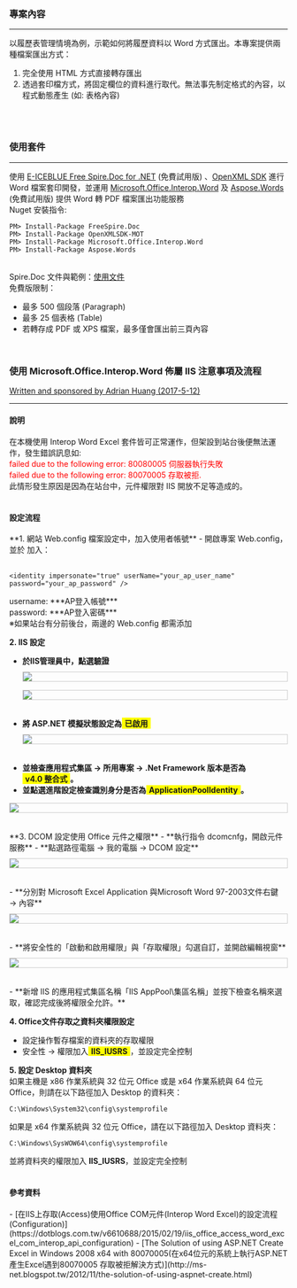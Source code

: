 ﻿<h3>專案內容</h3>
<hr />
以履歷表管理情境為例，示範如何將履歷資料以 Word 方式匯出。本專案提供兩種檔案匯出方式：

1. 完全使用 HTML 方式直接轉存匯出
2. 透過套印檔方式，將固定欄位的資料進行取代。無法事先制定格式的內容，以程式動態產生 (如: 表格內容)
<br />
<br />

<h3>使用套件</h3>
<hr />

使用 [E-ICEBLUE Free Spire.Doc for .NET](https://www.e-iceblue.com/Introduce/free-doc-component.html#.WNI-qUaP8dU) (免費試用版) 、[OpenXML SDK](https://www.nuget.org/packages/OpenXMLSDK-MOT/) 進行 Word 檔案套印開發，並運用 [Microsoft.Office.Interop.Word](https://www.nuget.org/packages/Microsoft.Office.Interop.Word/) 及 [Aspose.Words](https://www.nuget.org/packages/Aspose.Words/) (免費試用版) 提供 Word 轉 PDF 檔案匯出功能服務<br />
Nuget 安裝指令:<br />
<pre><code>PM> Install-Package FreeSpire.Doc</code>
<code>PM> Install-Package OpenXMLSDK-MOT</code>
<code>PM> Install-Package Microsoft.Office.Interop.Word</code>
<code>PM> Install-Package Aspose.Words</code></pre>

<br />Spire.Doc 文件與範例：[使用文件](https://www.e-iceblue.com/Tutorials/Spire.Doc/Spire.Doc-Program-Guide.html)
<br />免費版限制：

- 最多 500 個段落 (Paragraph)
- 最多 25 個表格 (Table)
- 若轉存成 PDF 或 XPS 檔案，最多僅會匯出前三頁內容

<br />

<h3>使用 Microsoft.Office.Interop.Word 佈屬 IIS 注意事項及流程</h3>
<a href="../MarkdownAttach/在IIS上存取使用Office COM元件.docx" alt="原始文件">Written and sponsored by Adrian Huang (2017-5-12)</a>
<hr />
<h4>說明</h4>
在本機使用 Interop Word Excel 套件皆可正常運作，但架設到站台後便無法運作，發生錯誤訊息如:<br />
<font color="red">failed due to the following error: 80080005 伺服器執行失敗</font><br />
<font color="red">failed due to the following error: 80070005 存取被拒.</font><br />
此情形發生原因是因為在站台中，元件權限對 IIS 開放不足等造成的。<br /><br />

<h4>設定流程</h4>
**1. 網站 Web.config 檔案設定中，加入使用者帳號**
  - 開啟專案 Web.config，並於 <system.web></system.web> 加入：
    <br /><br />
    <pre><code>&lt;identity impersonate="true" userName="your_ap_user_name" password="your_ap_password" /></code></pre>    
    username: ***AP登入帳號***<br />
    password: ***AP登入密碼***<br />
    ※如果站台有分前後台，兩邊的 Web.config 都需添加

**2. IIS 設定**
   - **於IIS管理員中，點選驗證**
    <img src="../MarkdownAttach/iis_officedom_01.png" style="display: block; border: 1px solid #ccc; margin: 10px 0 15px 0;">
    <img src="../MarkdownAttach/iis_officedom_02.png" style="display: block; border: 1px solid #ccc; margin: 10px 0 15px 0;">
    <br />
   - **將 ASP.NET 模擬狀態設定為<span style="display: inline-block; background: yellow; padding: 0 5px;">**已啟用**</span>**
    <img src="../MarkdownAttach/iis_officedom_03.png" style="display: block; border: 1px solid #ccc; margin: 10px 0 15px 0;"><br />
   - **並檢查應用程式集區 → 所用專案 → .Net Framework 版本是否為<span style="display: inline-block; background: yellow; padding: 0 5px;">**v4.0 整合式**</span>。**
   - **並點選進階設定檢查識別身分是否為<span style="display: inline-block; background: yellow; padding: 0 5px;">**ApplicationPoolIdentity**</span>。**
   <img src="../MarkdownAttach/iis_officedom_04.png" style="display: block; border: 1px solid #ccc; margin: 10px 0 15px 0;">
   <br />
**3. DCOM 設定使用 Office 元件之權限**
   - **執行指令 dcomcnfg，開啟元件服務**
   - **點選路徑電腦 → 我的電腦 → DCOM 設定**
   <img src="../MarkdownAttach/iis_officedom_05.png" style="display: block; border: 1px solid #ccc; margin: 10px 0 15px 0;">
    <br />
   - **分別對 Microsoft Excel Application 與Microsoft Word 97-2003文件右鍵 → 內容**
   <img src="../MarkdownAttach/iis_officedom_06.png" style="display: block; border: 1px solid #ccc; margin: 10px 0 15px 0;">
    <br />
   - **將安全性的「啟動和啟用權限」與「存取權限」勾選自訂，並開啟編輯視窗**
   <img src="../MarkdownAttach/iis_officedom_07.png" style="display: block; border: 1px solid #ccc; margin: 10px 0 15px 0;">
    <br />
   - **新增 IIS 的應用程式集區名稱「IIS AppPool\集區名稱」並按下檢查名稱來選取，確認完成後將權限全允許。**
     
**4. Office文件存取之資料夾權限設定**
   - 設定操作暫存檔案的資料夾的存取權限
   - 安全性 → 權限加入<span style="display: inline-block; background: yellow; padding: 0 5px;">**IIS_IUSRS**</span>，並設定完全控制

**5. 設定 Desktop 資料夾**
    <br />
    如果主機是 x86 作業系統與 32 位元 Office 或是 x64 作業系統與 64 位元 Office，則請在以下路徑加入 Desktop 的資料夾：<br />
    <pre><code>C:\Windows\System32\config\systemprofile</code></pre>
    如果是 x64 作業系統與 32 位元 Office，請在以下路徑加入 Desktop 資料夾：<br />
    <pre><code>C:\Windows\SysWOW64\config\systemprofile<br /></code></pre>
    並將資料夾的權限加入 **IIS_IUSRS**，並設定完全控制
    <br /><br />
<h4>參考資料</h4>
- [在IIS上存取(Access)使用Office COM元件(Interop Word Excel)的設定流程(Configuration)](https://dotblogs.com.tw/v6610688/2015/02/19/iis_office_access_word_excel_com_interop_api_configuration)
- [The Solution of using ASP.NET Create Excel in Windows 2008 x64 with 80070005(在x64位元的系統上執行ASP.NET產生Excel遇到80070005 存取被拒解決方式)](http://ms-net.blogspot.tw/2012/11/the-solution-of-using-aspnet-create.html)


